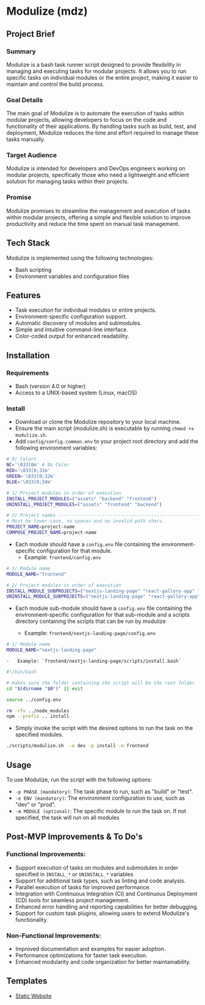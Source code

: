# Modulize (mdz)

## Project Brief

### Summary

Modulize is a bash task runner script designed to provide flexibility in managing and executing tasks for modular projects. It allows you to run specific tasks on individual modules or the entire project, making it easier to maintain and control the build process.

### Goal Details

The main goal of Modulize is to automate the execution of tasks within modular projects, allowing developers to focus on the code and functionality of their applications. By handling tasks such as build, test, and deployment, Modulize reduces the time and effort required to manage these tasks manually.

### Target Audience

Modulize is intended for developers and DevOps engineers working on modular projects, specifically those who need a lightweight and efficient solution for managing tasks within their projects.

### Promise

Modulize promises to streamline the management and execution of tasks within modular projects, offering a simple and flexible solution to improve productivity and reduce the time spent on manual task management.

## Tech Stack

Modulize is implemented using the following technologies:

-   Bash scripting
-   Environment variables and configuration files

## Features

-   Task execution for individual modules or entire projects.
-   Environment-specific configuration support.
-   Automatic discovery of modules and submodules.
-   Simple and intuitive command-line interface.
-   Color-coded output for enhanced readability.

## Installation

### Requirements

-   Bash (version 4.0 or higher)
-   Access to a UNIX-based system (Linux, macOS)

### Install

-   Download or clone the Modulize repository to your local machine.
-   Ensure the main script (modulize.sh) is executable by running `chmod +x modulize.sh`.
-   Add `config/config.common.env` to your project root directory and add the following environment variables:

```bash
# 0/ Colors
NC='\033[0m' # No Color
RED='\033[0;31m'
GREEN='\033[0;32m'
BLUE='\033[0;34m'

# 1/ Project modules in order of execution
INSTALL_PROJECT_MODULES=("assets" "backend" "frontend")
UNINSTALL_PROJECT_MODULES=("assets" "frontend" "backend")

# 2/ Project names -------------------------------------------------------
# Must be lower-case, no spaces and no invalid path chars.
PROJECT_NAME=project-name
COMPOSE_PROJECT_NAME=project-name
```

-   Each module should have a `config.env` file containing the environment-specific configuration for that module.
    -   Example: `frontend/config.env`

```bash
# 1/ Module name
MODULE_NAME="frontend"

# 2/ Project modules in order of execution
INSTALL_MODULE_SUBPROJECTS=("nextjs-landing-page" "react-gallery-app" "vue-flash-card-app")
UNINSTALL_MODULE_SUBPROJECTS=("nextjs-landing-page" "react-gallery-app" "vue-flash-card-app")
```

-   Each module sub-module should have a `config.env` file containing the environment-specific configuration for that sub-module and a scripts directory containing the scripts that can be run by modulize

    -   Example: `frontend/nextjs-landing-page/config.env`

```bash
# 1/ Module name
MODULE_NAME="nextjs-landing-page"
```

    -   Example: `frontend/nextjs-landing-page/scripts/install.bash`

```bash
#!/bin/bash

# makes sure the folder containing the script will be the root folder
cd "$(dirname "$0")" || exit

source ../config.env

rm -rfv ../node_modules
npm --prefix .. install
```

-   Simply invoke the script with the desired options to run the task on the specified modules.

```bash
./scripts/modulize.sh  -e dev -p install -m frontend
```

## Usage

To use Modulize, run the script with the following options:

-   `-p PHASE (mandatory)`: The task phase to run, such as "build" or "test".
-   `-e ENV (mandatory)`: The environment configuration to use, such as "dev" or "prod".
-   `-m MODULE (optional)`: The specific module to run the task on. If not specified, the task will run on all modules

## Post-MVP Improvements & To Do's

### Functional Improvements:

-   Support execution of tasks on modules and submodules in order specified in `INSTALL_*` or `UNINSTALL_*` variables
-   Support for additional task types, such as linting and code analysis.
-   Parallel execution of tasks for improved performance.
-   Integration with Continuous Integration (CI) and Continuous Deployment (CD) tools for seamless project management.
-   Enhanced error handling and reporting capabilities for better debugging.
-   Support for custom task plugins, allowing users to extend Modulize's functionality.

### Non-Functional Improvements:

-   Improved documentation and examples for easier adoption.
-   Performance optimizations for faster task execution.
-   Enhanced modularity and code organization for better maintainability.

## Templates
- [Static Website](https://github.com/paulAlexSerban/tpl--static-website)

<!--
## Skeletons
### JAMStack
- [Eleventy (11ty)](https://github.com/paulAlexSerban/mod--11ty)

### Traditional Content Management Systems
- [Wordpress]()
- [Ghost CMS](https://github.com/paulAlexSerban/tpl--ghost-cms)

### Headless Content Management Systems
- [Next.js - Strapi](https://github.com/paulAlexSerban/tpl--nextjs-strapi-ssr)

### Revrese Proxy to Web Server/Service (RP2WS)
- [Traefik to Node.js](https://github.com/paulAlexSerban/tpl--traefik-nodejs)
- [Traefik to Nginx](https://github.com/paulAlexSerban/tpl--traefik-proxy--nginx-server)
- [Nginx to Httpd](https://github.com/paulAlexSerban/tpl--nginx-proxy--httpd-server)

## Modules
### Single Page APP / Client Side Rendering(CSR)
- [React.js](https://github.com/paulAlexSerban/tpl--reactjs)

### Server Side Rendering
- [Next.js](https://github.com/paulAlexSerban/mod--nextjs)

### Server Side Generators
- [Jekyll](https://github.com/paulAlexSerban/tpl--jamstack-jekyll)

### UI
- [Storybook - FE Style Guide](https://github.com/paulAlexSerban/tpl--fe-style-guide-storybook)
- [Living Style Guide](https://github.com/paulAlexSerban/tpl--living-style-guide)
- [JS Component Library](https://github.com/paulAlexSerban/tpl--js-component-library)

### Proxy & Reverse Proxy
- [Traefik](https://github.com/paulAlexSerban/tpl--traefik-proxy)

### Web Services
- [Flask Service](https://github.com/paulAlexSerban/tpl--flask-service)
- [Node.js Service](https://github.com/paulAlexSerban/tpl--nodejs-service)

### Web Servers
- [Nginx Service](https://github.com/paulAlexSerban/tpl--nginx-service)


## Modules
1. [Boilerplate Starter Kit](https://github.com/paulAlexSerban/mod--boilerplate-starter-kit)

[Portfolio Template](https://github.com/paulAlexSerban/project-boilerplate-archetype-n-framework)


## Tech Stacks
- [MERN - MongoBD, express, React.js, Node.js](https://github.com/paulAlexSerban/tpl--mern)

<!--
- LAMP
- NMP
- MEAN
- MEVN
-->

<!--
- Php
- ExpressJS - Ejs
-->

<!--
- Hugo
- Pelican
-->

<!--
## Server to Database

- ExpressJS - MongoDB
- ExpressJS - SQL
-->

<!--
## Server to Database
- Php - SQL
- NodeJS to MongoDB

## Database
- Redis
- Mongoose
- MongoDB
- PhpMyAdmin
- PostgresSql
- SQL
-->

<!--
- [ExpressJS (NodeJS v14)](https://github.com/paulAlexSerban/template-nodejs-14)
- [ExpressJS - Redis (NodeJS v14)](https://github.com/paulAlexSerban/template-nodejs-redis)
- [ExpressJS - EJS (NodeJS v14)](https://github.com/paulAlexSerban/ejs-template)
- [Style Guide Template](https://github.com/paulAlexSerban/style-guide-template)
-->


